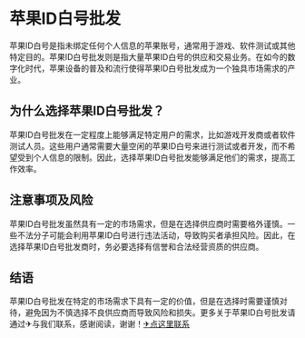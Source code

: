 # 苹果ID白号批发

苹果ID白号是指未绑定任何个人信息的苹果账号，通常用于游戏、软件测试或其他特定目的。苹果ID白号批发则是指大量苹果ID白号的供应和交易业务。在如今的数字化时代，苹果设备的普及和流行使得苹果ID白号批发成为一个独具市场需求的产业。

## 为什么选择苹果ID白号批发？

苹果ID白号批发在一定程度上能够满足特定用户的需求，比如游戏开发商或者软件测试人员。这些用户通常需要大量空闲的苹果ID白号来进行测试或者开发，而不希望受到个人信息的限制。因此，选择苹果ID白号批发能够满足他们的需求，提高工作效率。

## 注意事项及风险

苹果ID白号批发虽然具有一定的市场需求，但是在选择供应商时需要格外谨慎。一些不法分子可能会利用苹果ID白号进行违法活动，导致购买者承担风险。因此，在选择苹果ID白号批发商时，务必要选择有信誉和合法经营资质的供应商。

## 结语

苹果ID白号批发在特定的市场需求下具有一定的价值，但是在选择时需要谨慎对待，避免因为不慎选择不良供应商而导致风险和损失。更多关于苹果ID白号批发请通过✈与我们联系，感谢阅读，谢谢！[✈点这里联系](https://c.k02.cc)